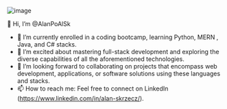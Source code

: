 ![image](https://github.com/AlanPoAlSk/AlanPoAlSk/assets/146405191/52e4d1bc-9111-4233-877f-3765585bd051)

👋 Hi, I’m @AlanPoAlSk

- 👀 I’m currently enrolled in a coding bootcamp, learning Python, MERN , Java, and C# stacks.
- 🌱 I’m excited about mastering full-stack development and exploring the diverse capabilities of all the aforementioned technologies.
- 💞️ I’m looking forward to collaborating on projects that encompass web development, applications, or software solutions using these languages and stacks.
- 📫 How to reach me: Feel free to connect on LinkedIn (https://www.linkedin.com/in/alan-skrzecz/).

<!---
AlanPoAlSk/AlanPoAlSk is a ✨ special ✨ repository because its `README.md` (this file) appears on your GitHub profile.
You can click the Preview link to take a look at your changes.
--->
